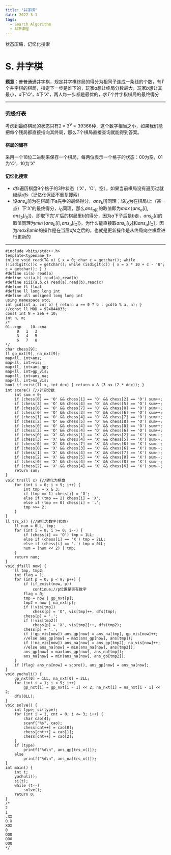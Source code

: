 ```yaml
---
title: "井字棋"
date: 2022-3-1
tags:
  - Search Algorithm
  - ACM课程
---
```


状态压缩，记忆化搜索

<!-- more -->

# S. 井字棋 

**题意**：~~普普通通~~井字棋，规定井字棋终局的得分为相同子连成一条线的个数，有$T$个井字棋的棋局，指定下一步是谁下的，玩家$a$想让终局分数最大，玩家$b$想让其最小，$a$下'$O$'，$b$下'$X$'，两人每一步都是最优的，求$T$个井字棋棋局的最终得分

***

### ~~究极打表~~

考虑到最终棋局的状态只有$2×3^9=39366$种，这个数字相当之小，如果我们能把每个残局都直接指向其终局，那么$T$个棋局直接查询就能得到答案。

#### 棋局的储存

采用一个18位二进制来保存一个棋局，每两位表示一个格子的状态：00为空，01为'$O$'，10为'$X$'

#### 记忆化搜索

* $dfs$遍历棋盘9个格子的3种状态（'X'，'O'，空），如果当前棋局没有遍历过就继续$dfs$（记忆化保证不重复搜索）
* 设$ans_a[i]$为在棋局i下a先手的最终得分，$ans_b[i]$同理；设$i_X$为在棋局$i$上（某一点）下'$X$'的最终得分，$i_O$同理，那么$ans_{a[i]}$的取值即为$max\,\{ans_a[i],ans_b[i_X]\}$，即取下完'$X$'后的棋局里$b$的得分，因为$a$下子后是$b$走，$ans_b[i]$的取值同理为$min\,\{ans_b[i],ans_a[i_O]\}$。为什么能直接取$ans_b[i_X]$和$ans_a[i_O]$，因为$max$和$min$的操作是在当层$dfs$之后的，也就是更新操作是从终局向空棋盘进行更新的

***

```
#include <bits/stdc++.h>
template<typename T>
inline void read(T& x) { x = 0; char c = getchar(); while (!isdigit(c))c = getchar(); while (isdigit(c)) { x = x * 10 + c - '0'; c = getchar(); } }
#define si(a) read(a)
#define sii(a,b) read(a),read(b)
#define siii(a,b,c) read(a),read(b),read(c)
#define fl float
#define ll long long int
#define ull unsigned long long int
using namespace std;
int gcd(int a, int b) { return a == 0 ? b : gcd(b % a, a); }
//const ll MOD = 924844033;
const int N = 2e6 + 10;
int n, m;
/*
01-->gp    10-->na
	 0   1   2
	 3   4   5
	 6   7   8
*/
char chess[9];
ll gp_nxt[9], na_nxt[9];
map<ll, int>ans;
map<ll, int>vis;
map<ll, int>ans_gp;
map<ll, int>gp_vis;
map<ll, int>ans_na;
map<ll, int>na_vis;
bool if_exist(ll x, int dex) { return x & (3 << (2 * dex)); }
int score() {//计算分数
	int sum = 0;
	if (chess[0] == 'O' && chess[1] == 'O' && chess[2] == 'O') sum++;
	if (chess[3] == 'O' && chess[4] == 'O' && chess[5] == 'O') sum++;
	if (chess[6] == 'O' && chess[7] == 'O' && chess[8] == 'O') sum++;
	if (chess[0] == 'O' && chess[3] == 'O' && chess[6] == 'O') sum++;
	if (chess[1] == 'O' && chess[4] == 'O' && chess[7] == 'O') sum++;
	if (chess[2] == 'O' && chess[5] == 'O' && chess[8] == 'O') sum++;
	if (chess[0] == 'O' && chess[4] == 'O' && chess[8] == 'O') sum++;
	if (chess[2] == 'O' && chess[4] == 'O' && chess[6] == 'O') sum++;
	if (chess[0] == 'X' && chess[1] == 'X' && chess[2] == 'X') sum--;
	if (chess[3] == 'X' && chess[4] == 'X' && chess[5] == 'X') sum--;
	if (chess[6] == 'X' && chess[7] == 'X' && chess[8] == 'X') sum--;
	if (chess[0] == 'X' && chess[3] == 'X' && chess[6] == 'X') sum--;
	if (chess[1] == 'X' && chess[4] == 'X' && chess[7] == 'X') sum--;
	if (chess[2] == 'X' && chess[5] == 'X' && chess[8] == 'X') sum--;
	if (chess[0] == 'X' && chess[4] == 'X' && chess[8] == 'X') sum--;
	if (chess[2] == 'X' && chess[4] == 'X' && chess[6] == 'X') sum--;
	return sum;
}
void trs(ll x) {//转化为棋盘
	for (int i = 0; i < 9; i++) {
		int tmp = x & 3;
		if (tmp == 1) chess[i] = 'O';
		else if (tmp == 2) chess[i] = 'X';
		else if (tmp == 0) chess[i] = '.';
		tmp >>= 2;
	}
}
ll trs_x() {//转化为数字(状态)
	ll num = 0LL, tmp;
	for (int i = 8; i >= 0; i--) {
		if (chess[i] == 'O') tmp = 1LL;
		else if (chess[i] == 'X') tmp = 2LL;
		else if (chess[i] == '.') tmp = 0LL;
		num = (num << 2) | tmp;
	}
	return num;
}
void dfs(ll now) {
	ll tmp, tmp2;
	int flag = 1;
	for (int p = 0; p < 9; p++) {
		if (if_exist(now, p))
			continue;//p位置是否有数字
		flag = 0;
		tmp = now | gp_nxt[p];
		tmp2 = now | na_nxt[p];
		if (!vis[tmp])
			chess[p] = 'O', vis[tmp]++, dfs(tmp);
		chess[p] = '.';
		if (!vis[tmp2])
			chess[p] = 'X', vis[tmp2]++, dfs(tmp2);
		chess[p] = '.';
		if (!gp_vis[now]) ans_gp[now] = ans_na[tmp], gp_vis[now]++;
		//else ans_gp[now] = max(ans_gp[now], ans[tmp]);
		if (!na_vis[now]) ans_na[now] = ans_gp[tmp2], na_vis[now]++;
		//else ans_na[now] = min(ans_na[now], ans[tmp2]);
		ans_gp[now] = max(ans_gp[now], ans_na[tmp]);
		ans_na[now] = min(ans_na[now], ans_gp[tmp2]);
	}
	if (flag) ans_na[now] = score(), ans_gp[now] = ans_na[now];
}
void yuchuli() {
	gp_nxt[0] = 1LL, na_nxt[0] = 2LL;
	for (int i = 1; i < 9; i++)
		gp_nxt[i] = gp_nxt[i - 1] << 2, na_nxt[i] = na_nxt[i - 1] << 2;
	dfs(0LL);
}
void solve() {
	int type; si(type);
	for (int i = 1, cnt = 0; i <= 3; i++) {
		char cao[4];
		scanf("%s", cao);
		chess[cnt++] = cao[0];
		chess[cnt++] = cao[1];
		chess[cnt++] = cao[2];
	}
	if (type)
		printf("%d\n", ans_gp[trs_x()]);
	else
		printf("%d\n", ans_na[trs_x()]);
}
int main() {
	int t;
	yuchuli();
	si(t);
	while (t--)
		solve();
	return 0;
}
/*
2
1
.XX
O.X
XOX
0
OOO
OOO
OOO
*/
```

